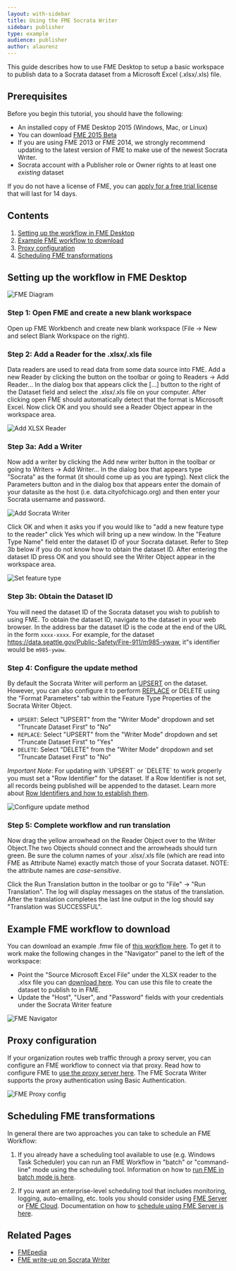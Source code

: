```yaml
---
layout: with-sidebar
title: Using the FME Socrata Writer
sidebar: publisher
type: example
audience: publisher
author: alaurenz
---
```


This guide describes how to use FME Desktop to setup a basic workspace to publish data to a Socrata dataset from a Microsoft Excel (.xlsx/.xls) file.

## Prerequisites

Before you begin this tutorial, you should have the following:

- An installed copy of FME Desktop 2015 (Windows, Mac, or Linux)
 - You can download [FME 2015 Beta](http://www.safe.com/support/support-resources/fme-downloads/beta/)
 - If you are using FME 2013 or FME 2014, we strongly recommend updating to the latest version of FME to make use of the newest Socrata Writer.
- Socrata account with a Publisher role or Owner rights to at least one *existing* dataset

If you do not have a license of FME, you can [apply for a free trial license](http://www.safe.com/fme/fme-desktop/trial-download/) that will last for 14 days.
 
## Contents

1. [Setting up the workflow in FME Desktop](#setting-up-the-workflow-in-fme-desktop)
2. [Example FME workflow to download](#example-fme-workflow-to-download)
3. [Proxy configuration](#proxy-configuration)
4. [Scheduling FME transformations](#scheduling-fme-transformations)

## Setting up the workflow in FME Desktop

![FME Diagram](/img/fme/fme_diagram.png)

### Step 1: Open FME and create a new blank workspace

Open up FME Workbench and create new blank workspace (File -> New and select Blank Workspace on the right).

### Step 2: Add a Reader for the .xlsx/.xls file

Data readers are used to read data from some data source into FME. Add a new Reader by clicking the button on the toolbar or going to Readers -> Add Reader... In the dialog box that appears click the [...] button to the right of the Dataset field and select the .xlsx/.xls file on your computer. After clicking open FME should automatically detect that the format is Microsoft Excel. Now click OK and you should see a Reader Object appear in the workspace area.

![Add XLSX Reader](/img/fme/add_reader.png)

### Step 3a: Add a Writer

Now add a writer by clicking the Add new writer button in the toolbar or going to Writers -> Add Writer... In the dialog box that appears type "Socrata" as the format (it should come up as you are typing). Next click the Parameters button and in the dialog box that appears enter the domain of your datasite as the host (i.e. data.cityofchicago.org) and then enter your Socrata username and password. 

![Add Socrata Writer](/img/fme/add_writer.png)

Click OK and when it asks you if you would like to "add a new feature type to the reader" click Yes which will bring up a new window. In the "Feature Type Name" field enter the dataset ID of your Socrata dataset. Refer to Step 3b below if you do not know how to obtain the dataset ID. After entering the dataset ID press OK and you should see the Writer Object appear in the workspace area.

![Set feature type](/img/fme/set_feature_type.png)



### Step 3b: Obtain the Dataset ID

You will need the dataset ID of the Socrata dataset you wish to publish to using FME. To obtain the dataset ID, navigate to the dataset in your web browser. In the address bar the dataset ID is the code at the end of the URL in the form `xxxx-xxxx`. For example, for the dataset <https://data.seattle.gov/Public-Safety/Fire-911/m985-ywaw>, it"s identifier would be `m985-ywaw`.

### Step 4: Configure the update method

By default the Socrata Writer will perform an [UPSERT](http://dev.socrata.com/publishers/upsert.html) on the dataset. However, you can also configure it to perform [REPLACE](http://dev.socrata.com/publishers/replace.html) or DELETE using the "Format Parameters" tab within the Feature Type Properties of the Socrata Writer Object. 

- `UPSERT`: Select "UPSERT" from the "Writer Mode" dropdown and set "Truncate Dataset First" to "No"
- `REPLACE`: Select "UPSERT" from the "Writer Mode" dropdown and set "Truncate Dataset First" to "Yes"
- `DELETE`: Select "DELETE" from the "Writer Mode" dropdown and set "Truncate Dataset First" to "No"

<div class="well">
<em>Important Note</em>: For updating with `UPSERT` or `DELETE` to work properly you must set a "Row Identifier" for the dataset. If a Row Identifier is not set, all records being published will be appended to the dataset. Learn more about <a href="http://dev.socrata.com/docs/row-identifiers.html">Row Identifiers and how to establish them</a>.
</div>

![Configure update method](/img/fme/format_parameters.png)

### Step 5: Complete workflow and run translation

Now drag the yellow arrowhead on the Reader Object over to the Writer Object.The two Objects should connect and the arrowheads should turn green. Be sure the column names of your .xlsx/.xls file (which are read into FME as Attribute Name) exactly match those of your Socrata dataset. NOTE: the attribute names are *case-sensitive*.

Click the Run Translation button in the toolbar or go to "File" -> "Run Translation". The log will display messages on the status of the translation. After the translation completes the last line output in the log should say "Translation was SUCCESSFUL".

## Example FME workflow to download

You can download an example .fmw file of [this workflow here](/data/excel2socrata.fmw). To get it to work make the following changes in the "Navigator" panel to the left of the workspace:

- Point the "Source Microsoft Excel File" under the XLSX reader to the .xlsx file you can [download here](/data/Food_Inspections_small.xlsx). You can use this file to create the dataset to publish to in FME.
- Update the "Host", "User", and "Password" fields with your credentials under the Socrata Writer feature

![FME Navigator](/img/fme/navigator.png)

## Proxy configuration

If your organization routes web traffic through a proxy server, you can configure an FME workflow to connect via that proxy. Read how to configure FME to [use the proxy server here](http://fmepedia.safe.com/articles/How_To/Configure-FME-Desktop-to-connect-through-your-proxy-server). The FME Socrata Writer supports the proxy authentication using Basic Authentication.

![FME Proxy config](/img/fme/proxy.png)

## Scheduling FME transformations

In general there are two approaches you can take to schedule an FME Workflow:

1. If you already have a scheduling tool available to use (e.g. Windows Task Scheduler) you can run an FME Workflow in "batch" or "command-line" mode using the scheduling tool. Information on how to [run FME in batch mode is here](http://fmepedia.safe.com/articles/How_To/Batch-Processing-Method-1-Command-Line-or-Batch-File).

2. If you want an enterprise-level scheduling tool that includes monitoring, logging, auto-emailing, etc. tools you should consider using [FME Server](http://www.safe.com/fme/fme-server/) or [FME Cloud](http://www.safe.com/fme/fme-cloud/). Documentation on how to [schedule using FME Server is here](http://docs.safe.com/fme/html/FME_Server_Documentation/Default.htm#Web_UI/AdminWebHelp/schedules.htm%3FTocPath%3DFME%20Server%20Web%20User%20Interface%7CUsing%20the%20Interface%7CSchedules%7C_____0).

## Related Pages

- [FMEpedia](http://fmepedia.safe.com)
- [FME write-up on Socrata Writer](http://www.safe.com/solutions/for-applications/socrata)


